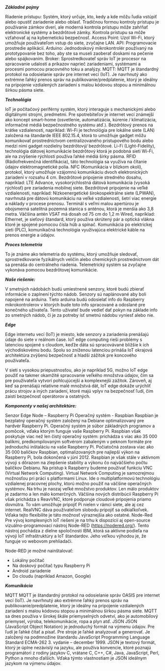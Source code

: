 ***Základné pojmy***

Riadenie prístupu: Systém, ktorý určuje, kto, kedy a kde môžu ľudia vstúpiť alebo opustiť zariadenie alebo oblasť. Tradičnou formou kontroly prístupu je používanie zámkov dverí, ale moderná kontrola prístupu môže zahŕňať elektronické systémy a bezdrôtové zámky. Kontrola prístupu sa môže vzťahovať aj na kybernetickú bezpečnosť.
Access Point: Uzol Wi-Fi, ktorý umožňuje používateľom vstup do siete, zvyčajne LAN.
API: Programovacie prostredie aplikácií.
Arduino: Jednodoskový mikrokontrolér používaný na prototypovanie bez toho, aby ste sa museli zaoberať doskami na pečenie alebo spájkovaním.
Broker: Sprostredkovateľ správ IoT je procesor na spracovanie udalostí a príkazov naprieč zariadeniami, systémami a procesmi pomocou pracovného toku a analýzy.
MQTT: MQTT je štandardný protokol na odosielanie správ pre internet vecí (IoT). Je navrhnutý ako extrémne ľahký prenos správ na publikovanie/predplatenie, ktorý je ideálny na pripojenie vzdialených zariadení s malou kódovou stopou a minimálnou šírkou pásma siete.

***Technológia***

IoT je počítačový periférny systém, ktorý interaguje s mechanickými alebo digitálnymi strojmi, predmetmi. Pre spotrebiteľov je internet vecí známejší ako koncept smart-home (osvetlenie, automatizácia, kúrenie / klimatizácia, informačné médiá bezpečnostného systému atď.).
Bezdrôtový prenos na krátke vzdialenosti, napríklad:
Wi-Fi je technológia pre lokálne siete (LAN) založená na štandarde IEEE 802.15.4, ktorá to umožňuje gadget môžu komunikovať prostredníctvom centralizovaného prístupového bodu alebo medzi nimi gadget rozdielny bezdrôtový/ bezdrôtové.
Li-Fi (Light-Fidelity), technológia dátovej komunikácie bezdrôtový ktorá je podobná sieti Wi-Fi, ale na zvýšenie rýchlosti používa ľahké médiá šírky pásma.
RFID (Rádiofrekvenčná identifikácia), táto technológia sa využíva na čítanie údajov elektromagnetické polia.
NFC (Komunikácia v blízkom okolí), protokol, ktorý umožňuje vzájomnú komunikáciu dvoch elektronických zariadení v rozsahu 4 cm.
Bezdrôtové pripojenie stredného dosahu, napríklad:
LTE Advance, vysokorýchlostná dátová komunikácia (vysoká rýchlosť) pre zariadenia mobilnej siete.
Bezdrôtové pripojenie na veľké vzdialenosti, napríklad:
Nízkoenergetické širokospektrálne siete (LPWAN), navrhnutá pre dátovú komunikáciu na veľké vzdialenosti, šetrí viac energie a náklady v procese prenosu.
Terminál s veľmi malou apertúrou je obojsmerná satelitná pozemná stanica s anténou, ktorá je menšia ako 3,8 metra. Väčšina antén VSAT má dosah od 75 cm do 1,2 m 
Wired, napríklad:
Ethernet, je sieťový štandard, ktorý používa skrútený pár a optická vlákna ktoré je spojené pomocou čísla húb a spínač.
Komunikácia po elektrickej sieti (PLC), komunikačná technológia využívajúca elektrické káble na prenos energie a údajov.

***Proces telemetria***

To je známe ako telemetria do systému, ktorý umožňuje sledovať, sprostredkovanie fyzikálnych veličín alebo chemických prostredníctvom dát sa prenáša do centrálneho riadenia. Telemetrický systém sa zvyčajne vykonáva pomocou bezdrôtovej komunikácie.

***Naše riešenie:***

V smetných nádobách budú umiestnené senzory, ktoré budú zbierať informácie o zaplnení týchto nádob. Senzory sú naplánované aby boli napojené na arduina. Tieto arduina budú odosielať info do Raspberry mikrokontrolerov v ktorých bude toto info spracované a odoslané pre konečného užívateľa. Tento užívateľ bude vedieť dať pokyn na základe info zo smetných nádob, či je za potreby ísť smetnú nádobu vyniesť alebo nie.

***Edge***

Edge internetu vecí (IoT) je miesto, kde senzory a zariadenia prenášajú údaje do siete v reálnom čase. IoT edge computing rieši problémy s latenciou spojené s cloudom, keďže dáta sú spracovávané bližšie k ich východiskovému bodu. Spolu so zníženou latenciou prináša IoT okrajová architektúra zvýšenú bezpečnosť a hladší zážitok pre koncového používateľa.
 
V sieti s vysokou priepustnosťou, ako je napríklad 5G, možno IoT edge použiť na takmer okamžité spracovanie veľkého množstva údajov, čím sa pre používateľa vytvorí pohlcujúcejší a komplexnejší zážitok. Zároveň, aj keď sa prenášajú relatívne malé množstvá dát, IoT edge dokáže urýchliť prácu strojov a iných zariadení, ktoré majú vplyv na bezpečnosť ľudí, čím zaistí bezpečnosť operátorov a ostatných.

***Komponenty v našej architektúre:***

Senzor
Edge Node – Raspberry Pi
Operačný systém - Raspbian 
Raspbian je bezplatný operačný systém založený na Debiane optimalizovaný pre hardvér Raspberry Pi. Operačný systém je súbor základných programov a pomôcok, vďaka ktorým funguje vaše Raspberry Pi. Raspbian však poskytuje viac než len čistý operačný systém: prichádza s viac ako 35 000 balíkmi, predkompilovaným softvérom zabaleným v peknom formáte pre jednoduchú inštaláciu na vaše Raspberry Pi. 
Počiatočná zostava viac ako 35 000 balíčkov Raspbian, optimalizovaných pre najlepší výkon na Raspberry Pi, bola dokončená v júni 2012. Raspbian je však stále v aktívnom vývoji s dôrazom na zlepšenie stability a výkonu čo najväčšieho počtu balíčkov Debianu.
Na prístup k Raspberry budeme používať funkciu VNC (Virtual Network Computing).
Virtual Network Computing je samozrejmou možnosťou pri práci s platformami Linux. Ide o multiplatformovú technológiu vzdialenej pracovnej plochy, ktorú možno použiť na väčšine operačných systémov. Na trhu je naozaj veľké množstvo produktov. Len málo produktov je zadarmo a len málo komerčných. Väčšina nových distribúcií Raspberry Pi však prichádza s ReavVNC, ktoré podporuje cloudové pripojenia priamo dovnútra. To vám umožňuje pripojiť Pi nielen v rámci siete, ale aj cez internet. RealVNC dáva používateľom slobodu pripojiť sa odkiaľkoľvek. Vďaka tejto flexibilite je táto možnosť výraznejšia ako ostatné. 
Node-Red 
Pre vývoj komplexných IoT riešení je na trhu k dispozícií aj open-source vizuálno-programovací nástroj Node-RED (https://nodered.org/). Tento nástroj pochádza z dielne spoločnosti IBM, ktorá sa aktívne podieľa na vývoji IoT infraštruktúry a IoT štandardov. Jeho veľkou výhodou je,  že funguje vo webovom prehliadači.

Node-RED je možné nainštalovať: 
- Lokálny počítač
- Na doskový počítač typu Raspberry Pi
- Android zariadenie
- Do cloudu (napríklad Amazon, Google)

***Komunikácia***

MQTT 
MQTT je štandardný protokol na odosielanie správ OASIS pre internet vecí (IoT). Je navrhnutý ako extrémne ľahký prenos správ na publikovanie/predplatenie, ktorý je ideálny na pripojenie vzdialených zariadení s malou kódovou stopou a minimálnou šírkou pásma siete. MQTT sa dnes používa v širokej škále priemyselných odvetví, ako je automobilový priemysel, výroba, telekomunikácie, ropa a plyn atď.
JSON
JSON (JavaScript Object Notation) je jednoduchý formát na výmenu údajov. Pre ľudí je ľahké čítať a písať. Pre stroje je ľahké analyzovať a generovať. Je založený na podmnožine štandardu JavaScript Programming Language Standard ECMA-262 3. vydanie – december 1999. JSON je textový formát, ktorý je úplne nezávislý na jazyku, ale používa konvencie, ktoré poznajú programátori z rodiny jazykov C, vrátane C, C++, C#, Java, JavaScript, Perl, Python a mnoho ďalších. Vďaka týmto vlastnostiam je JSON ideálnym jazykom na výmenu údajov.
